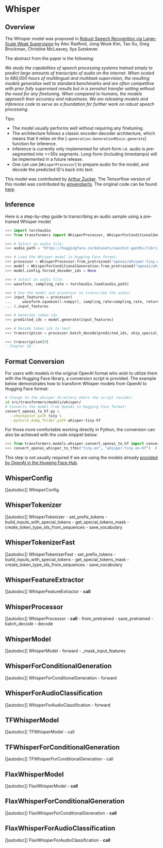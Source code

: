 <!--Copyright 2022 The HuggingFace Team. All rights reserved.

Licensed under the Apache License, Version 2.0 (the "License"); you may not use this file except in compliance with
the License. You may obtain a copy of the License at

http://www.apache.org/licenses/LICENSE-2.0

Unless required by applicable law or agreed to in writing, software distributed under the License is distributed on
an "AS IS" BASIS, WITHOUT WARRANTIES OR CONDITIONS OF ANY KIND, either express or implied. See the License for the
specific language governing permissions and limitations under the License.

⚠️ Note that this file is in Markdown but contain specific syntax for our doc-builder (similar to MDX) that may not be
rendered properly in your Markdown viewer.

-->

# Whisper

## Overview

The Whisper model was proposed in [Robust Speech Recognition via Large-Scale Weak Supervision](https://cdn.openai.com/papers/whisper.pdf) by Alec Radford, Jong Wook Kim, Tao Xu, Greg Brockman, Christine McLeavey, Ilya Sutskever.

The abstract from the paper is the following:

*We study the capabilities of speech processing systems trained simply to predict large amounts of transcripts of audio on the internet. When scaled to 680,000 hours of multilingual and multitask supervision, the resulting models generalize well to standard benchmarks and are often competitive with prior fully supervised results but in a zeroshot transfer setting without the need for any finetuning. When compared to humans, the models approach their accuracy and robustness. We are releasing models and inference code to serve as a foundation for further work on robust speech processing.*


Tips:

- The model usually performs well without requiring any finetuning.
- The architecture follows a classic encoder-decoder architecture, which means that it relies on the [`~generation.GenerationMixin.generate`] function for inference.
- Inference is currently only implemented for short-form i.e. audio is pre-segmented into <=30s segments. Long-form (including timestamps) will be implemented in a future release.
- One can use [`WhisperProcessor`] to prepare audio for the model, and decode the predicted ID's back into text.

This model was contributed by [Arthur Zucker](https://huggingface.co/ArthurZ). The Tensorflow version of this model was contributed by [amyeroberts](https://huggingface.co/amyeroberts).
The original code can be found [here](https://github.com/openai/whisper).

## Inference

Here is a step-by-step guide to transcribing an audio sample using a pre-trained Whisper model:

```python
>>> import torchaudio
>>> from transformers import WhisperProcessor, WhisperForConditionalGeneration

>>> # Select an audio file:
>>> audio_path = "https://huggingface.co/datasets/sanchit-gandhi/librispeech_long/resolve/main/audio.wav"

>>> # Load the Whisper model in Hugging Face format:
>>> processor = WhisperProcessor.from_pretrained("openai/whisper-tiny.en")
>>> model = WhisperForConditionalGeneration.from_pretrained("openai/whisper-tiny.en")
>>> model.config.forced_decoder_ids = None

>>> # Select an audio file:
>>> waveform, sampling_rate = torchaudio.load(audio_path)

>>> # Use the model and processor to transcribe the audio:
>>> input_features = processor(
...     waveform.squeeze().numpy(), sampling_rate=sampling_rate, return_tensors="pt"
... ).input_features

>>> # Generate token ids
>>> predicted_ids = model.generate(input_features)

>>> # Decode token ids to text
>>> transcription = processor.batch_decode(predicted_ids, skip_special_tokens=True)

>>> transcription[0]
' Chapter 16.'
```

## Format Conversion

For users with models in the original OpenAI format who wish to utilize them with the Hugging Face library, a conversion script is provided. The example below demonstrates how to transform Whisper models from OpenAI to Hugging Face format:

```bash
# Change to the whisper directory where the script resides:
cd src/transformers/models/whisper/
# Converts the model from OpenAI to Hugging Face format:
convert_openai_to_hf.py \
  --checkpoint_path tiny \
  --pytorch_dump_folder_path whisper-tiny-hf
```

For those more comfortable working directly in Python, the conversion can also be achieved with the code snippet below:

```python
>>> from transformers.models.whisper.convert_openai_to_hf import convert_openai_whisper_to_tfms
>>> convert_openai_whisper_to_tfms("tiny.en", "whisper-tiny.en-hf")  # doctest: +IGNORE_RESULT
```

This step is not usually required if we are using the models already [provided by OpenAI in the Hugging Face Hub](https://huggingface.co/openai).

## WhisperConfig

[[autodoc]] WhisperConfig

## WhisperTokenizer

[[autodoc]] WhisperTokenizer
    - set_prefix_tokens
    - build_inputs_with_special_tokens
    - get_special_tokens_mask
    - create_token_type_ids_from_sequences
    - save_vocabulary

## WhisperTokenizerFast

[[autodoc]] WhisperTokenizerFast
    - set_prefix_tokens
    - build_inputs_with_special_tokens
    - get_special_tokens_mask
    - create_token_type_ids_from_sequences
    - save_vocabulary

## WhisperFeatureExtractor

[[autodoc]] WhisperFeatureExtractor
    - __call__

## WhisperProcessor

[[autodoc]] WhisperProcessor
    - __call__
    - from_pretrained
    - save_pretrained
    - batch_decode
    - decode

## WhisperModel

[[autodoc]] WhisperModel
    - forward
    - _mask_input_features

## WhisperForConditionalGeneration

[[autodoc]] WhisperForConditionalGeneration
    - forward

## WhisperForAudioClassification

[[autodoc]] WhisperForAudioClassification
    - forward


## TFWhisperModel

[[autodoc]] TFWhisperModel
    - call

## TFWhisperForConditionalGeneration

[[autodoc]] TFWhisperForConditionalGeneration
    - call


## FlaxWhisperModel

[[autodoc]] FlaxWhisperModel
    - __call__

## FlaxWhisperForConditionalGeneration

[[autodoc]] FlaxWhisperForConditionalGeneration
    - __call__

## FlaxWhisperForAudioClassification

[[autodoc]] FlaxWhisperForAudioClassification
    - __call__

